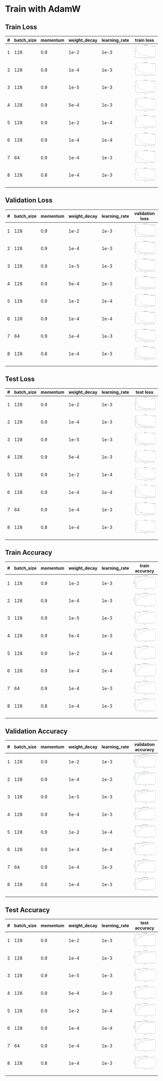 # Train with AdamW

## Train Loss

| #   | batch_size | momentum | weight_decay | learning_rate | train loss                                                        |
| --- | ---------- | -------- | ------------ | ------------- | ----------------------------------------------------------------- |
| 1   | 128        | 0.9      | 1e-2         | 1e-3          | ![Plot](./Plot/e=150_bs=128_m=0.9_lr=1e-3_wd=1e-2/train_loss.png) |
| 2   | 128        | 0.9      | 1e-4         | 1e-3          | ![Plot](./Plot/e=150_bs=128_m=0.9_lr=1e-3_wd=1e-4/train_loss.png) |
| 3   | 128        | 0.9      | 1e-5         | 1e-3          | ![Plot](./Plot/e=150_bs=128_m=0.9_lr=1e-3_wd=1e-5/train_loss.png) |
| 4   | 128        | 0.9      | 5e-4         | 1e-3          | ![Plot](./Plot/e=150_bs=128_m=0.9_lr=1e-3_wd=5e-4/train_loss.png) |
| 5   | 128        | 0.9      | 1e-2         | 1e-4          | ![Plot](./Plot/e=150_bs=128_m=0.9_lr=1e-4_wd=1e-2/train_loss.png) |
| 6   | 128        | 0.9      | 1e-4         | 1e-4          | ![Plot](./Plot/e=150_bs=128_m=0.9_lr=1e-4_wd=1e-4/train_loss.png) |
| 7   | 64         | 0.9      | 1e-4         | 1e-3          | ![Plot](./Plot/e=150_bs=64_m=0.9_lr=1e-3_wd=1e-4/train_loss.png)  |
| 8   | 128        | 0.8      | 1e-4         | 1e-3          | ![Plot](./Plot/e=150_bs=128_m=0.8_lr=1e-3_wd=1e-4/train_loss.png) |
|     |            |          |              |               |                                                                   |
|     |            |          |              |               |                                                                   |

## Validation Loss

| #   | batch_size | momentum | weight_decay | learning_rate | validation loss                                                 |
| --- | ---------- | -------- | ------------ | ------------- | --------------------------------------------------------------- |
| 1   | 128        | 0.9      | 1e-2         | 1e-3          | ![Plot](./Plot/e=150_bs=128_m=0.9_lr=1e-3_wd=1e-2/val_loss.png) |
| 2   | 128        | 0.9      | 1e-4         | 1e-3          | ![Plot](./Plot/e=150_bs=128_m=0.9_lr=1e-3_wd=1e-4/val_loss.png) |
| 3   | 128        | 0.9      | 1e-5         | 1e-3          | ![Plot](./Plot/e=150_bs=128_m=0.9_lr=1e-3_wd=1e-5/val_loss.png) |
| 4   | 128        | 0.9      | 5e-4         | 1e-3          | ![Plot](./Plot/e=150_bs=128_m=0.9_lr=1e-3_wd=5e-4/val_loss.png) |
| 5   | 128        | 0.9      | 1e-2         | 1e-4          | ![Plot](./Plot/e=150_bs=128_m=0.9_lr=1e-4_wd=1e-2/val_loss.png) |
| 6   | 128        | 0.9      | 1e-4         | 1e-4          | ![Plot](./Plot/e=150_bs=128_m=0.9_lr=1e-4_wd=1e-4/val_loss.png) |
| 7   | 64         | 0.9      | 1e-4         | 1e-3          | ![Plot](./Plot/e=150_bs=64_m=0.9_lr=1e-3_wd=1e-4/val_loss.png)  |
| 8   | 128        | 0.8      | 1e-4         | 1e-3          | ![Plot](./Plot/e=150_bs=128_m=0.8_lr=1e-3_wd=1e-4/val_loss.png) |
|     |            |          |              |               |                                                                 |
|     |            |          |              |               |                                                                 |

## Test Loss

| #   | batch_size | momentum | weight_decay | learning_rate | test loss                                                        |
| --- | ---------- | -------- | ------------ | ------------- | ---------------------------------------------------------------- |
| 1   | 128        | 0.9      | 1e-2         | 1e-3          | ![Plot](./Plot/e=150_bs=128_m=0.9_lr=1e-3_wd=1e-2/test_loss.png) |
| 2   | 128        | 0.9      | 1e-4         | 1e-3          | ![Plot](./Plot/e=150_bs=128_m=0.9_lr=1e-3_wd=1e-4/test_loss.png) |
| 3   | 128        | 0.9      | 1e-5         | 1e-3          | ![Plot](./Plot/e=150_bs=128_m=0.9_lr=1e-3_wd=1e-5/test_loss.png) |
| 4   | 128        | 0.9      | 5e-4         | 1e-3          | ![Plot](./Plot/e=150_bs=128_m=0.9_lr=1e-3_wd=5e-4/test_loss.png) |
| 5   | 128        | 0.9      | 1e-2         | 1e-4          | ![Plot](./Plot/e=150_bs=128_m=0.9_lr=1e-4_wd=1e-2/test_loss.png) |
| 6   | 128        | 0.9      | 1e-4         | 1e-4          | ![Plot](./Plot/e=150_bs=128_m=0.9_lr=1e-4_wd=1e-4/test_loss.png) |
| 7   | 64         | 0.9      | 1e-4         | 1e-3          | ![Plot](./Plot/e=150_bs=64_m=0.9_lr=1e-3_wd=1e-4/test_loss.png)  |
| 8   | 128        | 0.8      | 1e-4         | 1e-3          | ![Plot](./Plot/e=150_bs=128_m=0.8_lr=1e-3_wd=1e-4/test_loss.png) |
|     |            |          |              |               |                                                                  |
|     |            |          |              |               |                                                                  |

## Train Accuracy

| #   | batch_size | momentum | weight_decay | learning_rate | train accuracy                                                        |
| --- | ---------- | -------- | ------------ | ------------- | --------------------------------------------------------------------- |
| 1   | 128        | 0.9      | 1e-2         | 1e-3          | ![Plot](./Plot/e=150_bs=128_m=0.9_lr=1e-3_wd=1e-2/train_accuracy.png) |
| 2   | 128        | 0.9      | 1e-4         | 1e-3          | ![Plot](./Plot/e=150_bs=128_m=0.9_lr=1e-3_wd=1e-4/train_accuracy.png) |
| 3   | 128        | 0.9      | 1e-5         | 1e-3          | ![Plot](./Plot/e=150_bs=128_m=0.9_lr=1e-3_wd=1e-5/train_accuracy.png) |
| 4   | 128        | 0.9      | 5e-4         | 1e-3          | ![Plot](./Plot/e=150_bs=128_m=0.9_lr=1e-3_wd=5e-4/train_accuracy.png) |
| 5   | 128        | 0.9      | 1e-2         | 1e-4          | ![Plot](./Plot/e=150_bs=128_m=0.9_lr=1e-4_wd=1e-2/train_accuracy.png) |
| 6   | 128        | 0.9      | 1e-4         | 1e-4          | ![Plot](./Plot/e=150_bs=128_m=0.9_lr=1e-4_wd=1e-4/train_accuracy.png) |
| 7   | 64         | 0.9      | 1e-4         | 1e-3          | ![Plot](./Plot/e=150_bs=64_m=0.9_lr=1e-3_wd=1e-4/train_accuracy.png)  |
|  8  | 128        | 0.8      | 1e-4         | 1e-3          | ![Plot](./Plot/e=150_bs=128_m=0.8_lr=1e-3_wd=1e-4/train_accuracy.png) |
|     |            |          |              |               |                                                                       |
|     |            |          |              |               |                                                                       |

## Validation Accuracy

| #   | batch_size | momentum | weight_decay | learning_rate | validation accuracy                                                 |
| --- | ---------- | -------- | ------------ | ------------- | ------------------------------------------------------------------- |
| 1   | 128        | 0.9      | 1e-2         | 1e-3          | ![Plot](./Plot/e=150_bs=128_m=0.9_lr=1e-3_wd=1e-2/val_accuracy.png) |
| 2   | 128        | 0.9      | 1e-4         | 1e-3          | ![Plot](./Plot/e=150_bs=128_m=0.9_lr=1e-3_wd=1e-4/val_accuracy.png) |
| 3   | 128        | 0.9      | 1e-5         | 1e-3          | ![Plot](./Plot/e=150_bs=128_m=0.9_lr=1e-3_wd=1e-5/val_accuracy.png) |
| 4   | 128        | 0.9      | 5e-4         | 1e-3          | ![Plot](./Plot/e=150_bs=128_m=0.9_lr=1e-3_wd=5e-4/val_accuracy.png) |
| 5   | 128        | 0.9      | 1e-2         | 1e-4          | ![Plot](./Plot/e=150_bs=128_m=0.9_lr=1e-4_wd=1e-2/val_accuracy.png) |
| 6   | 128        | 0.9      | 1e-4         | 1e-4          | ![Plot](./Plot/e=150_bs=128_m=0.9_lr=1e-4_wd=1e-4/val_accuracy.png) |
| 7   | 64         | 0.9      | 1e-4         | 1e-3          | ![Plot](./Plot/e=150_bs=64_m=0.9_lr=1e-3_wd=1e-4/val_accuracy.png)  |
| 8   | 128        | 0.8      | 1e-4         | 1e-3          | ![Plot](./Plot/e=150_bs=128_m=0.8_lr=1e-3_wd=1e-4/val_accuracy.png) |
|     |            |          |              |               |                                                                     |
|     |            |          |              |               |                                                                     |

## Test Accuracy

| #   | batch_size | momentum | weight_decay | learning_rate | test accuracy                                                        |
| --- | ---------- | -------- | ------------ | ------------- | -------------------------------------------------------------------- |
| 1   | 128        | 0.9      | 1e-2         | 1e-3          | ![Plot](./Plot/e=150_bs=128_m=0.9_lr=1e-3_wd=1e-2/test_accuracy.png) |
| 2   | 128        | 0.9      | 1e-4         | 1e-3          | ![Plot](./Plot/e=150_bs=128_m=0.9_lr=1e-3_wd=1e-4/test_accuracy.png) |
| 3   | 128        | 0.9      | 1e-5         | 1e-3          | ![Plot](./Plot/e=150_bs=128_m=0.9_lr=1e-3_wd=1e-5/test_accuracy.png) |
| 4   | 128        | 0.9      | 5e-4         | 1e-3          | ![Plot](./Plot/e=150_bs=128_m=0.9_lr=1e-3_wd=5e-4/test_accuracy.png) |
| 5   | 128        | 0.9      | 1e-2         | 1e-4          | ![Plot](./Plot/e=150_bs=128_m=0.9_lr=1e-4_wd=1e-2/test_accuracy.png) |
| 6   | 128        | 0.9      | 1e-4         | 1e-4          | ![Plot](./Plot/e=150_bs=128_m=0.9_lr=1e-4_wd=1e-4/test_accuracy.png) |
| 7   | 64         | 0.9      | 1e-4         | 1e-3          | ![Plot](./Plot/e=150_bs=64_m=0.9_lr=1e-3_wd=1e-4/test_accuracy.png)  |
| 8   | 128        | 0.8      | 1e-4         | 1e-3          | ![Plot](./Plot/e=150_bs=128_m=0.8_lr=1e-3_wd=1e-4/test_accuracy.png) |
|     |            |          |              |               |                                                                      |
|     |            |          |              |               |                                                                      |
